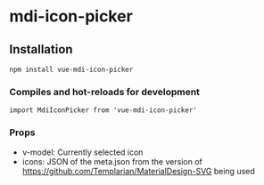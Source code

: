 # mdi-icon-picker

## Installation
```
npm install vue-mdi-icon-picker
```

### Compiles and hot-reloads for development
```
import MdiIconPicker from 'vue-mdi-icon-picker'
```

### Props
* v-model: Currently selected icon
* icons: JSON of the meta.json from the version of https://github.com/Templarian/MaterialDesign-SVG being used
